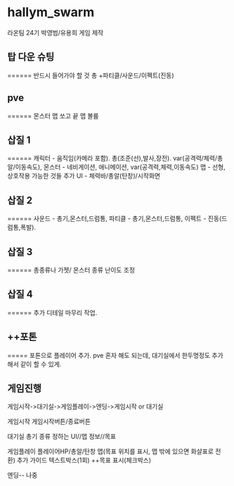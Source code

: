 # hallym_swarm
 라온팀 24기 박영범/유용희  게임 제작

## 탑 다운 슈팅
======
반드시 들어가야 할 것
총
+파티클/사운드/이펙트(진동)

## pve
======
몬스터 맵 쏘고 끝
맵 볼륨

## 삽질 1
====== 
캐릭터 - 움직임(카메라 포함). 총(조준(선),발사,장전). var(공격력/체력/총알/이동속도), 
몬스터 - 네비게이션, 애니메이션, var(공격력,체력,이동속도)
맵 - 선형, 상호작용 가능한 것들 추가
UI - 체력바/총알(탄창)/시작화면

## 삽질 2
====== 
사운드 - 총기,몬스터,드럼통,
파티클 - 총기,몬스터,드럼통,
이펙트 - 진동(드럼통,폭발).

## 삽질 3
====== 
총종류나 가젯/ 몬스터 종류
난이도 조정

## 삽질 4
====== 
추가 디테일 마무리 작업.

## ++포톤
===== 
포톤으로 플레이어 추가.
pve 혼자 해도 되는데, 대기실에서 한두명정도 추가해서 같이 할 수 있게.

## 게임진행
게임시작->대기실->게임플레이->엔딩->게임시작 or 대기실

게임시작
 게임시작버튼/종료버튼

대기실
 총기 종류 정하는 UI//맵 정보//목표

게임플레이
 플레이어HP/총알/탄창
 맵(목표 위치를 표시, 맵 밖에 있으면 화살표로 전환)
 추가 가이드 텍스트박스(1회)
 ++목표 표시(체크박스)

엔딩--
 나중
